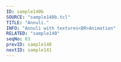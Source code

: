 ```yaml
---
ID: sample140b
SOURCE: "sample140b.tcl"
TITLE: "Annuli."
INFO: "Annuli with textures<BR>Animation"
RELATED: "sample140"
seqNo: 63
prevID: sample140
nextID: sample141
---
```

